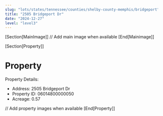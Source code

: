 ```yaml
---
slug: "lots/states/tennessee/counties/shelby-county-memphis/bridgeport"
title: "2505 Bridgeport Dr"
date: "2024-12-27"
level: "level3"
---
```


[Section[MainImage]]
// Add main image when available
[End[Mainimage]]

[Section[Property]]
# Property
Property Details:
- Address: 2505 Bridgeport Dr
- Property ID: 06014800000050
- Acreage: 0.57

// Add property images when available
[End[Property]]
